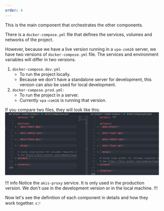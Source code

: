 ```yaml
---
order: 4
---
```


This is the main component that orchestrates the other components.

There is a `docker-compose.yml` file that defines the services, volumes and networks of the project.

However, because we have a live version running in a `vpa-com16` server, we have two versions of `docker-compose.yml` file.
The services and environment variables will differ in two versions.

1. `docker-compose.dev.yml`
   - To run the project locally.
   - Because we don't have a standalone server for development, this version can also be used for local development.
2. `docker-compose.prod.yml`:
   - To run the project in a server.
   - Currently `vpa-com16` is running that version.

If you compare two files, they will look like this:
![test](/static/two-versions.png)

!!! info
Notice the `akis-proxy` service. It is only used in the production version. We don't use in the development version or in the local machine.
!!!

Now let's see the definition of each component in details and how they work together. :point_right:

